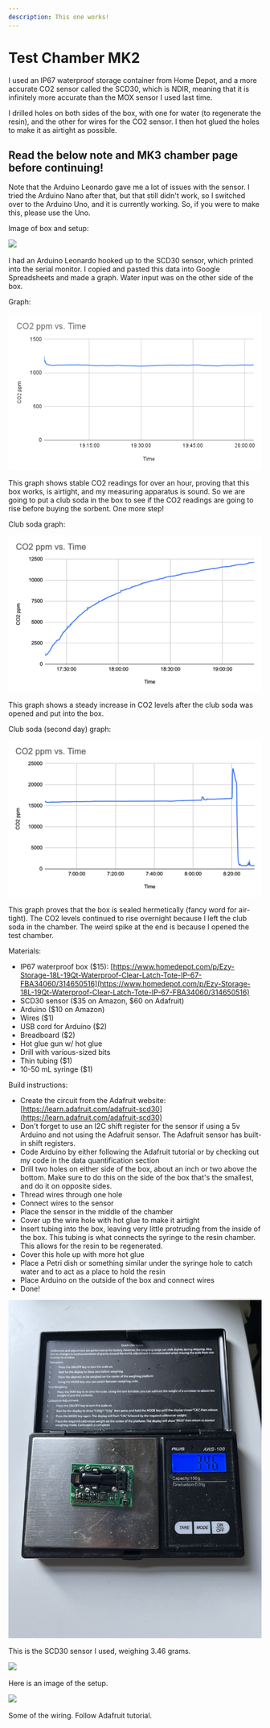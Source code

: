 ```yaml
---
description: This one works!
---
```


# Test Chamber MK2

I used an IP67 waterproof storage container from Home Depot, and a more accurate CO2 sensor called the SCD30, which is NDIR, meaning that it is infinitely more accurate than the MOX sensor I used last time.

I drilled holes on both sides of the box, with one for water (to regenerate the resin), and the other for wires for the CO2 sensor. I then hot glued the holes to make it as airtight as possible.&#x20;

## Read the below note and MK3 chamber page before continuing!

Note that the Arduino Leonardo gave me a lot of issues with the sensor. I tried the Arduino Nano after that, but that still didn't work, so I switched over to the Arduino Uno, and it is currently working. So, if you were to make this, please use the Uno.&#x20;

Image of box and setup:

![](<../.gitbook/assets/IMG_2023 (1).jpeg>)

I had an Arduino Leonardo hooked up to the SCD30 sensor, which printed into the serial monitor. I copied and pasted this data into Google Spreadsheets and made a graph. Water input was on the other side of the box.&#x20;

Graph:

![](../.gitbook/assets/testChamberMK2.png)

This graph shows stable CO2 readings for over an hour, proving that this box works, is airtight, and my measuring apparatus is sound. So we are going to put a club soda in the box to see if the CO2 readings are going to rise before buying the sorbent. One more step!

Club soda graph:

![](<../.gitbook/assets/image (2).png>)

This graph shows a steady increase in CO2 levels after the club soda was opened and put into the box.&#x20;

Club soda (second day) graph:

![](<../.gitbook/assets/image (4).png>)

This graph proves that the box is sealed hermetically (fancy word for air-tight). The CO2 levels continued to rise overnight because I left the club soda in the chamber. The weird spike at the end is because I opened the test chamber.&#x20;

Materials:

* IP67 waterproof box ($15): [https://www.homedepot.com/p/Ezy-Storage-18L-19Qt-Waterproof-Clear-Latch-Tote-IP-67-FBA34060/314650516](https://www.homedepot.com/p/Ezy-Storage-18L-19Qt-Waterproof-Clear-Latch-Tote-IP-67-FBA34060/314650516)
* SCD30 sensor ($35 on Amazon, $60 on Adafruit)
* Arduino ($10 on Amazon)
* Wires ($1)
* USB cord for Arduino ($2)
* Breadboard ($2)
* Hot glue gun w/ hot glue
* Drill with various-sized bits
* Thin tubing ($1)
* 10-50 mL syringe ($1)

Build instructions:

* Create the circuit from the Adafruit website: [https://learn.adafruit.com/adafruit-scd30](https://learn.adafruit.com/adafruit-scd30)
* Don't forget to use an I2C shift register for the sensor if using a 5v Arduino and not using the Adafruit sensor. The Adafruit sensor has built-in shift registers.&#x20;
* Code Arduino by either following the Adafruit tutorial or by checking out my code in the data quantification section
* Drill two holes on either side of the box, about an inch or two above the bottom. Make sure to do this on the side of the box that's the smallest, and do it on opposite sides.&#x20;
* Thread wires through one hole
* Connect wires to the sensor
* Place the sensor in the middle of the chamber
* Cover up the wire hole with hot glue to make it airtight
* Insert tubing into the box, leaving very little protruding from the inside of the box. This tubing is what connects the syringe to the resin chamber. This allows for the resin to be regenerated.&#x20;
* Cover this hole up with more hot glue
* Place a Petri dish or something similar under the syringe hole to catch water and to act as a place to hold the resin
* Place Arduino on the outside of the box and connect wires
* Done!

![](../.gitbook/assets/IMG_1994.JPG)

This is the SCD30 sensor I used, weighing 3.46 grams.

![](../.gitbook/assets/IMG_2025.jpeg)

Here is an image of the setup.

![](../.gitbook/assets/IMG_2020.jpeg)

Some of the wiring. Follow Adafruit tutorial.
